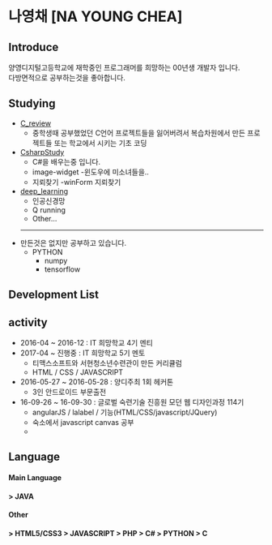 <h1>나영채 [NA YOUNG CHEA]</h1>
<h2>Introduce</h2>
<p>
양영디지털고등학교에 재학중인 프로그래머를 희망하는 00년생 개발자 입니다.<br>
다방면적으로 공부하는것을 좋아합니다.
</p>
<h2>Studying</h2>
<ul>
  <li><a href="#">C_review</a>
    <ul>
      <li>중학생때 공부했었던 C언어 프로젝트들을 잃어버려서 복습차원에서 만든 프로젝트들 또는 학교에서 시키는 기초 코딩</li>
    </ul>
  </li>
  <li><a href="#">CsharpStudy</a>
    <ul>
      <li>C#을 배우는중 입니다.</li>
      <li>image-widget -윈도우에 미소녀들을..</li>
      <li>지뢰찾기 -winForm 지뢰찾기</li>
    </ul>
  </li>
  <li><a href="#">deep_learning</a>
    <ul>
      <li>인공신경망</li>
      <li>Q running</li>
      <li>Other...</li>
    </ul>
  </li>
  <hr/>
  <li>만든것은 없지만 공부하고 있습니다.
    <ul>
      <li>PYTHON
        <ul>
          <li>numpy</li>
          <li>tensorflow</li>
        </ul>
      </li>
    </ul>
  </li>
</ul>
<h2>Development List</h2>


<h2>activity</h2>
<ul>
<li>2016-04 ~ 2016-12 : IT 희망학교 4기 멘티 </li>
<li>2017-04 ~ 진행중 : IT 희망학교 5기 멘토
<ul>
<li>티맥스소프트와 서현청소년수련관이 만든 커리큘럼</li>
<li>HTML / CSS / JAVASCRIPT</li>
</ul>
</li>

<li>2016-05-27 ~ 2016-05-28 : 양디주최 1회 헤커톤
<ul>
<li>3인 안드로이드 부문출전</li>
</ul>
</li>

<li>16-09-26 ~ 16-09-30 : 글로벌 숙련기술 진흥원 모던 웹 디자인과정 114기
<ul>
<li>angularJS / lalabel / 기능(HTML/CSS/javascript/JQuery)</li>
<li>숙소에서 javascript canvas 공부<li>
</ul>
</li>
</ul>
<h2>Language</h2>
<h4>Main Language<h4>
> JAVA

<h4>Other<h4>
> HTML5/CSS3
> JAVASCRIPT
> PHP
> C#
> PYTHON
> C
